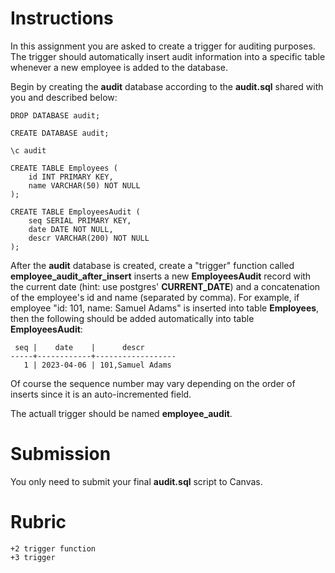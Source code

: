 # Instructions 

In this assignment you are asked to create a trigger for auditing purposes. The trigger should automatically insert audit information into a specific table whenever a new employee is added to the database. 

Begin by creating the **audit** database according to the **audit.sql** shared with you and described below: 

```
DROP DATABASE audit;

CREATE DATABASE audit;

\c audit

CREATE TABLE Employees (
    id INT PRIMARY KEY, 
    name VARCHAR(50) NOT NULL
); 

CREATE TABLE EmployeesAudit (
    seq SERIAL PRIMARY KEY, 
    date DATE NOT NULL, 
    descr VARCHAR(200) NOT NULL
);
```

After the **audit** database is created, create a "trigger" function called **employee_audit_after_insert** inserts a new **EmployeesAudit** record with the current date (hint: use postgres' **CURRENT_DATE**) and a concatenation of the employee's id and name (separated by comma). For example, if employee "id: 101, name: Samuel Adams" is inserted into table **Employees**, then the following should be added automatically into table **EmployeesAudit**: 

```
 seq |    date    |      descr       
-----+------------+------------------
   1 | 2023-04-06 | 101,Samuel Adams
```

Of course the sequence number may vary depending on the order of inserts since it is an auto-incremented field. 

The actuall trigger should be named **employee_audit**. 

# Submission

You only need to submit your final **audit.sql** script to Canvas. 

# Rubric

```
+2 trigger function
+3 trigger
```

